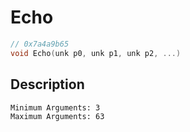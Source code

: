 # Echo
```c
// 0x7a4a9b65
void Echo(unk p0, unk p1, unk p2, ...)
```
## Description
```
Minimum Arguments: 3
Maximum Arguments: 63
```
